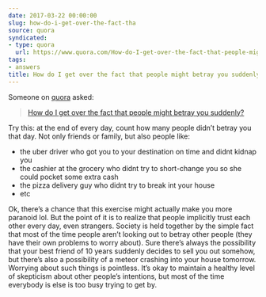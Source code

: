 ```yaml
---
date: 2017-03-22 00:00:00
slug: how-do-i-get-over-the-fact-tha
source: quora
syndicated:
- type: quora
  url: https://www.quora.com/How-do-I-get-over-the-fact-that-people-might-betray-you-suddenly/answer/Roy-Tang
tags:
- answers
title: How do I get over the fact that people might betray you suddenly?
---
```


Someone on [quora](https://quora.com) asked:

> [How do I get over the fact that people might betray you suddenly?](https://www.quora.com/How-do-I-get-over-the-fact-that-people-might-betray-you-suddenly/answer/Roy-Tang)


Try this: at the end of every day, count how many people didn’t betray you that day. Not only friends or family, but also people like:</p><ul><li>the uber driver who got you to your destination on time and didnt kidnap you</li><li>the cashier at the grocery who didnt try to short-change you so she could pocket some extra cash</li><li>the pizza delivery guy who didnt try to break int your house</li><li>etc</li></ul><p class="ui_qtext_para u-ltr u-text-align--start">Ok, there’s a chance that this exercise might actually make you more paranoid lol. But the point of it is to realize that people implicitly trust each other every day, even strangers. Society is held together by the simple fact that most of the time people aren’t looking out to betray other people (they have their own problems to worry about). Sure there’s always the possibility that your best friend of 10 years suddenly decides to sell you out somehow, but there’s also a possibility of a meteor crashing into your house tomorrow. Worrying about such things is pointless. It’s okay to maintain a healthy level of skepticism about other people’s intentions, but most of the time everybody is else is too busy trying to get by.
